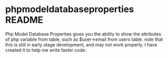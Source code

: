 # phpmodeldatabaseproperties README

Php Model Database Properties gives you the ability to show the attributes of php variable from table, such as $user->email from users table. note that this is still in early stage development, and may not work properly. I have created it to help me write faster code.

